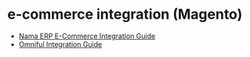 <div class="ignore-in-full-text-search">

# e-commerce integration (Magento)
  - [Nama ERP E-Commerce Integration Guide](/guide/e-commerce/magento-integration-guide.md)
  - [Omniful Integration Guide](/guide/e-commerce/omniful-integration.md)

</div>
